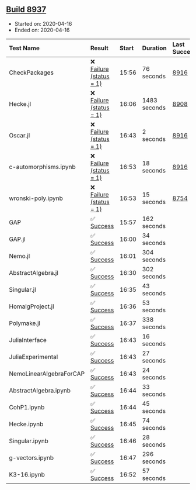 ## [Build 8937](https://oscarci.mathematik.uni-kl.de/job/oscar/8937/)

* Started on: 2020-04-16
* Ended on: 2020-04-16

| Test Name    | Result | Start | Duration | Last Success | First Failure |
|:-------------|:-------|:------|:---------|:-------------|:--------------|
| CheckPackages | ❌ [Failure (status = 1)](https://oscarci.mathematik.uni-kl.de/job/oscar/8937/artifact/logs/build-8937/CheckPackages.log) | 15:56 | 76 seconds | [8916](https://oscarci.mathematik.uni-kl.de/job/oscar/8916/) | [8920](https://oscarci.mathematik.uni-kl.de/job/oscar/8920/) |
| Hecke.jl | ❌ [Failure (status = 1)](https://oscarci.mathematik.uni-kl.de/job/oscar/8937/artifact/logs/build-8937/Hecke.jl.log) | 16:06 | 1483 seconds | [8908](https://oscarci.mathematik.uni-kl.de/job/oscar/8908/) | [8909](https://oscarci.mathematik.uni-kl.de/job/oscar/8909/) |
| Oscar.jl | ❌ [Failure (status = 1)](https://oscarci.mathematik.uni-kl.de/job/oscar/8937/artifact/logs/build-8937/Oscar.jl.log) | 16:43 | 2 seconds | [8916](https://oscarci.mathematik.uni-kl.de/job/oscar/8916/) | [8920](https://oscarci.mathematik.uni-kl.de/job/oscar/8920/) |
| c-automorphisms.ipynb | ❌ [Failure (status = 1)](https://oscarci.mathematik.uni-kl.de/job/oscar/8937/artifact/logs/build-8937/c-automorphisms.ipynb.log) | 16:53 | 18 seconds | [8916](https://oscarci.mathematik.uni-kl.de/job/oscar/8916/) | [8920](https://oscarci.mathematik.uni-kl.de/job/oscar/8920/) |
| wronski-poly.ipynb | ❌ [Failure (status = 1)](https://oscarci.mathematik.uni-kl.de/job/oscar/8937/artifact/logs/build-8937/wronski-poly.ipynb.log) | 16:53 | 15 seconds | [8754](https://oscarci.mathematik.uni-kl.de/job/oscar/8754/) | [8755](https://oscarci.mathematik.uni-kl.de/job/oscar/8755/) |
| GAP | ✅ [Success](https://oscarci.mathematik.uni-kl.de/job/oscar/8937/artifact/logs/build-8937/GAP.log) | 15:57 | 162 seconds |  |  |
| GAP.jl | ✅ [Success](https://oscarci.mathematik.uni-kl.de/job/oscar/8937/artifact/logs/build-8937/GAP.jl.log) | 16:00 | 34 seconds |  |  |
| Nemo.jl | ✅ [Success](https://oscarci.mathematik.uni-kl.de/job/oscar/8937/artifact/logs/build-8937/Nemo.jl.log) | 16:01 | 304 seconds |  |  |
| AbstractAlgebra.jl | ✅ [Success](https://oscarci.mathematik.uni-kl.de/job/oscar/8937/artifact/logs/build-8937/AbstractAlgebra.jl.log) | 16:30 | 302 seconds |  |  |
| Singular.jl | ✅ [Success](https://oscarci.mathematik.uni-kl.de/job/oscar/8937/artifact/logs/build-8937/Singular.jl.log) | 16:35 | 43 seconds |  |  |
| HomalgProject.jl | ✅ [Success](https://oscarci.mathematik.uni-kl.de/job/oscar/8937/artifact/logs/build-8937/HomalgProject.jl.log) | 16:36 | 53 seconds |  |  |
| Polymake.jl | ✅ [Success](https://oscarci.mathematik.uni-kl.de/job/oscar/8937/artifact/logs/build-8937/Polymake.jl.log) | 16:37 | 338 seconds |  |  |
| JuliaInterface | ✅ [Success](https://oscarci.mathematik.uni-kl.de/job/oscar/8937/artifact/logs/build-8937/JuliaInterface.log) | 16:43 | 16 seconds |  |  |
| JuliaExperimental | ✅ [Success](https://oscarci.mathematik.uni-kl.de/job/oscar/8937/artifact/logs/build-8937/JuliaExperimental.log) | 16:43 | 27 seconds |  |  |
| NemoLinearAlgebraForCAP | ✅ [Success](https://oscarci.mathematik.uni-kl.de/job/oscar/8937/artifact/logs/build-8937/NemoLinearAlgebraForCAP.log) | 16:43 | 24 seconds |  |  |
| AbstractAlgebra.ipynb | ✅ [Success](https://oscarci.mathematik.uni-kl.de/job/oscar/8937/artifact/logs/build-8937/AbstractAlgebra.ipynb.log) | 16:44 | 33 seconds |  |  |
| CohP1.ipynb | ✅ [Success](https://oscarci.mathematik.uni-kl.de/job/oscar/8937/artifact/logs/build-8937/CohP1.ipynb.log) | 16:44 | 45 seconds |  |  |
| Hecke.ipynb | ✅ [Success](https://oscarci.mathematik.uni-kl.de/job/oscar/8937/artifact/logs/build-8937/Hecke.ipynb.log) | 16:45 | 74 seconds |  |  |
| Singular.ipynb | ✅ [Success](https://oscarci.mathematik.uni-kl.de/job/oscar/8937/artifact/logs/build-8937/Singular.ipynb.log) | 16:46 | 28 seconds |  |  |
| g-vectors.ipynb | ✅ [Success](https://oscarci.mathematik.uni-kl.de/job/oscar/8937/artifact/logs/build-8937/g-vectors.ipynb.log) | 16:47 | 296 seconds |  |  |
| K3-16.ipynb | ✅ [Success](https://oscarci.mathematik.uni-kl.de/job/oscar/8937/artifact/logs/build-8937/K3-16.ipynb.log) | 16:52 | 57 seconds |  |  |
